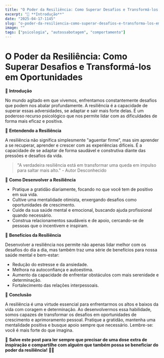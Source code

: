 ```yaml
---
title: "O Poder da Resiliência: Como Superar Desafios e Transformá-los em Oportunidades"
excerpt: "🌟 **Introdução**"
date: "2025-04-17-1145"
slug: "o-poder-da-resiliencia-como-superar-desafios-e-transforma-los-em-oportunidades"
image: ""
tags: ["psicologia", "autossabotagem", "comportamento"]
---
```


# O Poder da Resiliência: Como Superar Desafios e Transformá-los em Oportunidades 

🌟 **Introdução**

No mundo agitado em que vivemos, enfrentamos constantemente desafios que podem nos abalar profundamente. A resiliência é a capacidade de superar essas adversidades, se adaptar e sair mais forte delas. É um poderoso recurso psicológico que nos permite lidar com as dificuldades de forma mais eficaz e positiva.

🌿 **Entendendo a Resiliência**

A resiliência não significa simplesmente "aguentar firme", mas sim aprender a se recuperar, aprender e crescer com as experiências difíceis. É a capacidade de se adaptar de forma saudável e construtiva diante das pressões e desafios da vida.

> "A verdadeira resiliência está em transformar uma queda em impulso para saltar mais alto." - Autor Desconhecido

🚀 **Como Desenvolver a Resiliência**

- Pratique a gratidão diariamente, focando no que você tem de positivo em sua vida.
- Cultive uma mentalidade otimista, enxergando desafios como oportunidades de crescimento.
- Cuide da sua saúde mental e emocional, buscando ajuda profissional quando necessário.
- Construa relacionamentos saudáveis e de apoio, cercando-se de pessoas que o incentivem e inspiram.

🌈 **Benefícios da Resiliência**

Desenvolver a resiliência nos permite não apenas lidar melhor com os desafios do dia a dia, mas também traz uma série de benefícios para nossa saúde mental e bem-estar:

- Redução do estresse e da ansiedade.
- Melhora na autoconfiança e autoestima.
- Aumento da capacidade de enfrentar obstáculos com mais serenidade e determinação.
- Fortalecimento das relações interpessoais.

🌺 **Conclusão**

A resiliência é uma virtude essencial para enfrentarmos os altos e baixos da vida com coragem e determinação. Ao desenvolvermos essa habilidade, somos capazes de transformar os desafios em oportunidades de crescimento e aprimoramento pessoal. Pratique a gratidão, mantenha uma mentalidade positiva e busque apoio sempre que necessário. Lembre-se: você é mais forte do que imagina.

🌟 **Salve este post para ler sempre que precisar de uma dose extra de inspiração e compartilhe com alguém que também possa se beneficiar do poder da resiliência!** 💪🌟

